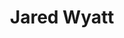 ---
layout: post
title: Jared Wyatt
school: NYU
major: Major?
image: https://static.squarespace.com/static/50354720c4aa2d2d3150d3d8/t/503657f584ae416826d26513/1345738742304/timthumb.jpeg?format=300w
position: ??
positionURL: http://www.techatnyu.org/position
now: Fatherhood
nowURL: http://www.google.com
twitter: 
email: t@NYU email?
graduate: 2014
weight: 14
---